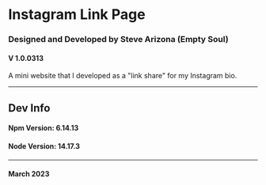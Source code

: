 # Instagram Link Page
### Designed and Developed by Steve Arizona (Empty Soul)
#### V 1.0.0313

A mini website that I developed as a "link share" for my Instagram bio.

______

## Dev Info
#### Npm Version: 6.14.13
#### Node Version: 14.17.3
_____

#### March 2023
